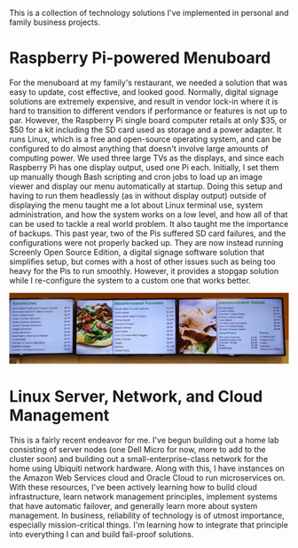 This is a collection of technology solutions I've implemented in personal and family business projects.

# Raspberry Pi-powered Menuboard
For the menuboard at my family's restaurant, we needed a solution that was easy to update, cost effective, and looked good. Normally, digital signage solutions are extremely expensive, and result in vendor lock-in where it is hard to transition to different vendors if performance or features is not up to par. However, the Raspberry Pi single board computer retails at only $35, or $50 for a kit including the SD card used as storage and a power adapter. It runs Linux, which is a free and open-source operating system, and can be configured to do almost anything that doesn't involve large amounts of computing power. We used three large TVs as the displays, and since each Raspberry Pi has one display output, used one Pi each. Initially, I set them up manually though Bash scripting and cron jobs to load up an image viewer and display our menu automatically at startup. Doing this setup and having to run them headlessly (as in without display output) outside of displaying the menu taught me a lot about Linux terminal use, system administration, and how the system works on a low level, and how all of that can be used to tackle a real world problem. 
It also taught me the importance of backups. This past year, two of the Pis suffered SD card failures, and the configurations were not properly backed up. They are now instead running Screenly Open Source Edition, a digital signage software solution that simplifies setup, but comes with a host of other issues such as being too heavy for the Pis to run smoothly. However, it provides a stopgap solution while I re-configure the system to a custom one that works better.

![Image of menuboard](assets/img/menuboardpic.png)

# Linux Server, Network, and Cloud Management

This is a fairly recent endeavor for me. I've begun building out a home lab consisting of server nodes (one Dell Micro for now, more to add to the cluster soon) and building out a small-enterprise-class network for the home using Ubiquiti network hardware. Along with this, I have instances on the Amazon Web Services cloud and Oracle Cloud to run microservices on. With these resources, I've been actively learning how to build cloud infrastructure, learn network management principles, implement systems that have automatic failover, and generally learn more about system management. In business, reliability of technology is of utmost importance, especially mission-critical things. I'm learning how to integrate that principle into everything I can and build fail-proof solutions. 